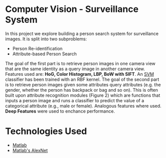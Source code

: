 # Computer Vision - Surveillance System

In this project we explore building a person search system for surveillance images. It is split into two subproblems:

* Person Re-identification
* Attribute-based Person Search

The goal of the first part  is to retrieve person images in one camera view that are the same identity as a query image in another camera view. Features used are:
**HoG, Color Histogram, LBP, BoW with SIFT**. An [SVM](https://en.wikipedia.org/wiki/Support_vector_machine) classifier has been trained with an RBF kernel. 
The goal of the second part is to retrieve person images given some attributes query attributes (e.g. the gender, whether the person has backpack or bag and so on). This is often built
upon attribute recognition modules (Figure 2) which are functions that inputs a person image and runs a classifier to predict the value of a categorical attribute (e.g., male or female).
Analogous features where used. **Deep Features** were used to enchance performance. 

# Technologies Used

* [Matlab](https://www.mathworks.com/products/matlab.html)
* [Matlab's AlexNet](https://www.mathworks.com/help/deeplearning/ref/alexnet.html)


